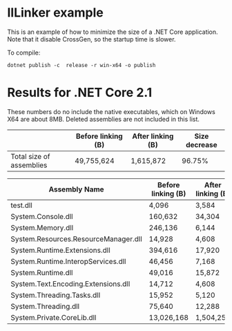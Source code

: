 # IlLinker example

This is an example of how to minimize the size of a .NET Core application.
Note that it disable CrossGen, so the startup time is slower.

To compile:
```
dotnet publish -c  release -r win-x64 -o publish
```

# Results for .NET Core 2.1

These numbers do no include the native executables, which on
Windows X64 are about 8MB. Deleted assemblies are not included in this list.

|                        |Before linking (B)|After linking (B)|Size decrease|
|------------------------|------------------|-----------------|-------------|
|Total size of assemblies|49,755,624        |1,615,872        |96.75%       |

|Assembly Name                                        |Before linking (B)      |After linking (B)    |Size decrease|
|-----------------------------------------------------|------------------------|---------------------|-------------|
| test.dll                                            |         4,096          |      3,584          |      12.50% |
| System.Console.dll                                  |         160,632        |      34,304         |      78.64% |
| System.Memory.dll                                   |         246,136        |      6,144          |      97.50% |
| System.Resources.ResourceManager.dll                |         14,928         |      4,608          |      69.13% |
| System.Runtime.Extensions.dll                       |         394,616        |      17,920         |      95.46% |
| System.Runtime.InteropServices.dll                  |         46,456         |      7,168          |      84.57% |
| System.Runtime.dll                                  |         49,016         |      15,872         |      67.62% |
| System.Text.Encoding.Extensions.dll                 |         14,712         |      4,608          |      68.68% |
| System.Threading.Tasks.dll                          |         15,952         |      5,120          |      67.90% |
| System.Threading.dll                                |         75,640         |      12,288         |      83.75% |
| System.Private.CoreLib.dll                          |         13,026,168     |      1,504,256      |      88.45% |